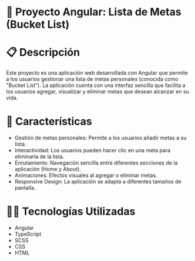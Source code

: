 # 🎯 Proyecto Angular: Lista de Metas (Bucket List)

# 📋 Descripción
Este proyecto es una aplicación web desarrollada con Angular que permite a los usuarios gestionar una lista de metas personales (conocida como "Bucket List"). La aplicación cuenta con una interfaz sencilla que facilita a los usuarios agregar, visualizar y eliminar metas que desean alcanzar en su vida.

# 🚀 Características
* Gestión de metas personales: Permite a los usuarios añadir metas a su lista.
* Interactividad: Los usuarios pueden hacer clic en una meta para eliminarla de la lista.
* Enrutamiento: Navegación sencilla entre diferentes secciones de la aplicación (Home y About).
* Animaciones: Efectos visuales al agregar o eliminar metas.
* Responsive Design: La aplicación se adapta a diferentes tamaños de pantalla.

# 🧑‍💻 Tecnologías Utilizadas
* Angular
* TypeScript
* SCSS
* CSS
* HTML
